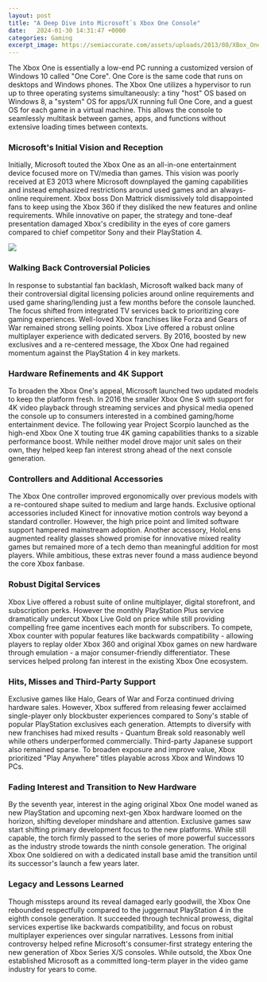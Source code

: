 ```yaml
---
layout: post
title: "A Deep Dive into Microsoft`s Xbox One Console"
date:   2024-01-30 14:31:47 +0000
categories: Gaming
excerpt_image: https://semiaccurate.com/assets/uploads/2013/08/XBox_One_GPU_block_diagram.jpg
---
```


The Xbox One is essentially a low-end PC running a customized version of Windows 10 called "One Core". One Core is the same code that runs on desktops and Windows phones. The Xbox One utilizes a hypervisor to run up to three operating systems simultaneously: a tiny "host" OS based on Windows 8, a "system" OS for apps/UX running full One Core, and a guest OS for each game in a virtual machine. This allows the console to seamlessly multitask between games, apps, and functions without extensive loading times between contexts. 
### Microsoft's Initial Vision and Reception   
Initially, Microsoft touted the Xbox One as an all-in-one entertainment device focused more on TV/media than games. This vision was poorly received at E3 2013 where Microsoft downplayed the gaming capabilities and instead emphasized restrictions around used games and an always-online requirement. Xbox boss Don Mattrick dismissively told disappointed fans to keep using the Xbox 360 if they disliked the new features and online requirements. While innovative on paper, the strategy and tone-deaf presentation damaged Xbox's credibility in the eyes of core gamers compared to chief competitor Sony and their PlayStation 4.

![](https://semiaccurate.com/assets/uploads/2013/08/XBox_One_GPU_block_diagram.jpg)
### Walking Back Controversial Policies
In response to substantial fan backlash, Microsoft walked back many of their controversial digital licensing policies around online requirements and used game sharing/lending just a few months before the console launched. The focus shifted from integrated TV services back to prioritizing core gaming experiences. Well-loved Xbox franchises like Forza and Gears of War remained strong selling points. Xbox Live offered a robust online multiplayer experience with dedicated servers. By 2016, boosted by new exclusives and a re-centered message, the Xbox One had regained momentum against the PlayStation 4 in key markets.
### Hardware Refinements and 4K Support  
To broaden the Xbox One's appeal, Microsoft launched two updated models to keep the platform fresh. In 2016 the smaller Xbox One S with support for 4K video playback through streaming services and physical media opened the console up to consumers interested in a combined gaming/home entertainment device. The following year Project Scorpio launched as the high-end Xbox One X touting true 4K gaming capabilities thanks to a sizable performance boost. While neither model drove major unit sales on their own, they helped keep fan interest strong ahead of the next console generation.
### Controllers and Additional Accessories
The Xbox One controller improved ergonomically over previous models with a re-contoured shape suited to medium and large hands. Exclusive optional accessories included Kinect for innovative motion controls way beyond a standard controller. However, the high price point and limited software support hampered mainstream adoption. Another accessory, HoloLens augmented reality glasses showed promise for innovative mixed reality games but remained more of a tech demo than meaningful addition for most players. While ambitious, these extras never found a mass audience beyond the core Xbox fanbase.
### Robust Digital Services 
Xbox Live offered a robust suite of online multiplayer, digital storefront, and subscription perks. However the monthly PlayStation Plus service dramatically undercut Xbox Live Gold on price while still providing compelling free game incentives each month for subscribers. To compete, Xbox counter with popular features like backwards compatibility - allowing players to replay older Xbox 360 and original Xbox games on new hardware through emulation - a major consumer-friendly differentiator. These services helped prolong fan interest in the existing Xbox One ecosystem.
### Hits, Misses and Third-Party Support
Exclusive games like Halo, Gears of War and Forza continued driving hardware sales. However, Xbox suffered from releasing fewer acclaimed single-player only blockbuster experiences compared to Sony's stable of popular PlayStation exclusives each generation. Attempts to diversify with new franchises had mixed results - Quantum Break sold reasonably well while others underperformed commercially. Third-party Japanese support also remained sparse. To broaden exposure and improve value, Xbox prioritized "Play Anywhere" titles playable across Xbox and Windows 10 PCs.
### Fading Interest and Transition to New Hardware
By the seventh year, interest in the aging original Xbox One model waned as new PlayStation and upcoming next-gen Xbox hardware loomed on the horizon, shifting developer mindshare and attention. Exclusive games saw start shifting primary development focus to the new platforms. While still capable, the torch firmly passed to the series of more powerful successors as the industry strode towards the ninth console generation. The original Xbox One soldiered on with a dedicated install base amid the transition until its successor's launch a few years later.
### Legacy and Lessons Learned 
Though missteps around its reveal damaged early goodwill, the Xbox One rebounded respectfully compared to the juggernaut PlayStation 4 in the eighth console generation. It succeeded through technical prowess, digital services expertise like backwards compatibility, and focus on robust multiplayer experiences over singular narratives. Lessons from initial controversy helped refine Microsoft's consumer-first strategy entering the new generation of Xbox Series X/S consoles. While outsold, the Xbox One established Microsoft as a committed long-term player in the video game industry for years to come.
